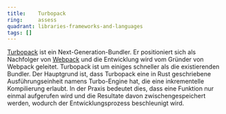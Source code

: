 ```yaml
---
title:    Turbopack  
ring:     assess  
quadrant: libraries-frameworks-and-languages
tags: []
---
```


[Turbopack][turbopack] ist ein Next-Generation-Bundler. Er positioniert sich als Nachfolger von [Webpack][webpack] und
die Entwicklung wird vom Gründer von Webpack geleitet. Turbopack ist um einiges schneller als die existierenden Bundler.
Der Hauptgrund ist, dass Turbopack eine in Rust geschriebene Ausführungseinheit namens Turbo-Engine hat, die eine
inkrementelle Kompilierung erlaubt. In der Praxis bedeutet dies, dass eine Funktion nur einmal aufgerufen wird und die
Resultate davon zwischengespeichert werden, wodurch der Entwicklungsprozess beschleunigt wird.


[turbopack]: https://turbo.build/pack
[webpack]: https://webpack.js.org/

